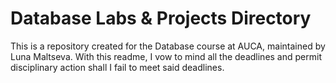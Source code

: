 # Database Labs & Projects Directory

This is a repository created for the Database course at AUCA, maintained by Luna Maltseva. With this readme, I vow to mind all the deadlines and permit disciplinary action shall I fail to meet said deadlines.
